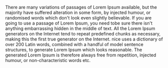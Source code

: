 There are many variations of passages of Lorem Ipsum
available, but the majority have suffered alteration
in some form, by injected humour, or randomised words
which don't look even slightly believable. If you
are going to use a passage of Lorem Ipsum, you need
tobe sure there isn't anything embarrassing hidden
in the middle of text. All the Lorem Ipsum generators
on the Internet tend to repeat predefined chunks
as necessary, making this the first true generator on
the Internet. nice uses a dictionary of over 200
Latin words, combined with a handful of model
sentence structures, to generate Lorem Ipsum which
looks reasonable. The generated Lorem Ipsum is
therefore always free from repetition, injected
humour, or non-characteristic words etc.